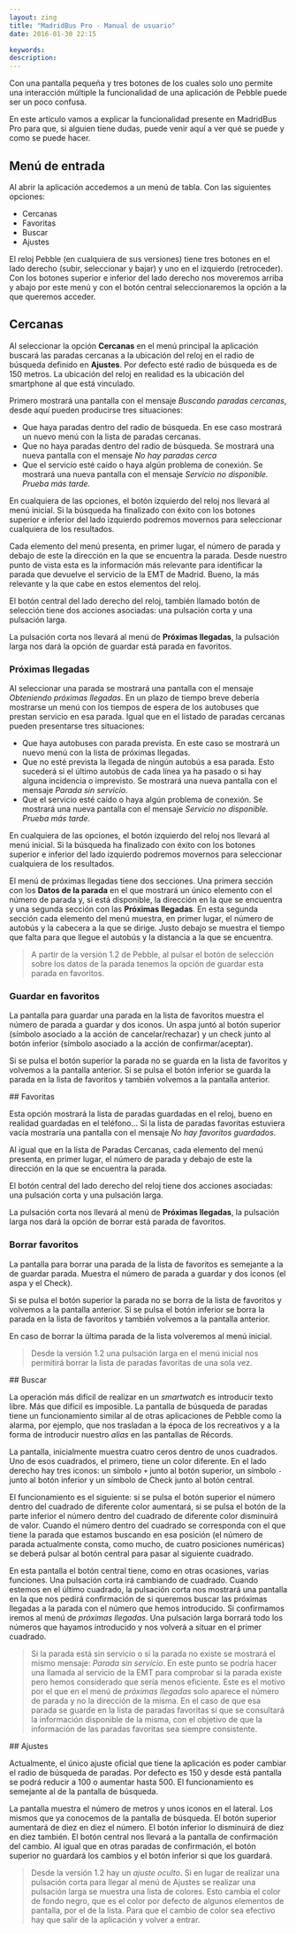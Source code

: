 ```yaml
---
layout: zing
title: "MadridBus Pro - Manual de usuario"
date: 2016-01-30 22:15

keywords: 
description: 
---
```


Con una pantalla pequeña y tres botones de los cuales solo uno permite una interacción múltiple la funcionalidad de una aplicación de Pebble puede ser un poco confusa. 

En este artículo vamos a explicar la funcionalidad presente en MadridBus Pro para que, si alguien tiene dudas, puede venir aquí a ver qué se puede y como se puede hacer.

<!--more-->

## Menú de entrada

Al abrir la aplicación accedemos a un menú de tabla. Con las siguientes opciones:

* <i class="fa fa-map-marker"></i> Cercanas
* <i class="fa fa-star"></i> Favoritas
* <i class="fa fa-search"></i> Buscar
* <i class="fa fa-gear"></i> Ajustes

El reloj  Pebble (en cualquiera de sus versiones) tiene tres botones en el lado derecho (subir, seleccionar y bajar) y uno en el izquierdo (retroceder). Con los botones superior e inferior del lado derecho nos moveremos arriba y abajo por este menú y con el botón central seleccionaremos la opción a la que queremos acceder.

## <i class="fa fa-map-marker"></i> Cercanas

Al seleccionar la opción **Cercanas** en el menú principal la aplicación buscará las paradas cercanas a la ubicación del reloj en el radio de búsqueda definido en **Ajustes**. Por defecto esté radio de búsqueda es de 150 metros. La ubicación del reloj en realidad es la ubicación del smartphone al que está vinculado.

Primero mostrará una pantalla con el mensaje *Buscando paradas cercanas*, desde aquí pueden producirse tres situaciones:

* Que haya paradas dentro del radio de búsqueda. En ese caso mostrará un nuevo menú con la lista de paradas cercanas. 
* Que no haya paradas dentro del radio de búsqueda. Se mostrará una nueva pantalla con el mensaje *No hay paradas cerca*
* Que el servicio esté caído o haya algún problema de conexión. Se mostrará una nueva pantalla con el mensaje *Servicio no disponible. Prueba más tarde.*

En cualquiera de las opciones, el botón izquierdo del reloj nos llevará al menú inicial. Si la búsqueda ha finalizado con éxito con los botones superior e inferior del lado izquierdo podremos movernos para seleccionar cualquiera de los resultados.

Cada elemento del menú presenta, en primer lugar, el número de parada y debajo de este la dirección en la que se encuentra la parada. Desde nuestro punto de vista esta es la información más relevante para identificar la parada que devuelve el servicio de la EMT de Madrid. Bueno, la más relevante y la que cabe en estos elementos del reloj.

El botón central del lado derecho del reloj, también llamado botón de selección tiene dos acciones asociadas: una pulsación corta y una pulsación larga.

La pulsación corta nos llevará al menú de **Próximas llegadas**, la pulsación larga nos dará la opción de guardar está parada en favoritos. 

### Próximas llegadas

Al seleccionar una parada se mostrará una pantalla con el mensaje *Obteniendo próximas llegadas*.  En un plazo de tiempo breve debería mostrarse un menú con los tiempos de espera de los autobuses que prestan servicio en esa parada. Igual que en el listado de paradas cercanas pueden presentarse tres situaciones:

* Que haya autobuses con parada prevista. En este caso se mostrará un nuevo menú con la lista de próximas llegadas.
* Que no esté prevista la llegada de ningún autobús a esa parada. Esto sucederá si el último autobús de cada línea ya ha pasado o si hay alguna incidencia o imprevisto. Se mostrará una nueva pantalla con el mensaje *Parada sin servicio.*
* Que el servicio esté caído o haya algún problema de conexión. Se mostrará una nueva pantalla con el mensaje *Servicio no disponible. Prueba más tarde.*

En cualquiera de las opciones, el botón izquierdo del reloj nos llevará al menú inicial. Si la búsqueda ha finalizado con éxito con los botones superior e inferior del lado izquierdo podremos movernos para seleccionar cualquiera de los resultados.

El menú de próximas llegadas tiene dos secciones. Una primera sección con los **Datos de la parada** en el que mostrará un único elemento con el número  de parada y, si está disponible, la dirección en la que se encuentra y una segunda sección con las **Próximas llegadas**. En esta segunda sección cada elemento del menú muestra, en primer lugar, el número de autobús y la cabecera a la que se dirige. Justo debajo se muestra el tiempo que falta para que llegue el autobús y la distancia a la que se encuentra.

> A partir de la versión 1.2 de Pebble, al pulsar el botón de selección sobre los datos de la parada tenemos la opción de guardar esta parada en favoritos.

### Guardar en favoritos

La pantalla para guardar una parada en la lista de favoritos muestra el número de parada a guardar y dos iconos. Un aspa juntó al botón superior (símbolo asociado a la acción de cancelar/rechazar) y un check junto al botón inferior (símbolo asociado a la acción de confirmar/aceptar).

Si se pulsa el botón superior la parada no se guarda en la lista de favoritos y volvemos a la pantalla anterior. Si se pulsa el botón inferior se guarda la parada en la lista de favoritos y también volvemos a la pantalla anterior.

##<i class="fa fa-star"></i> Favoritas

Esta opción mostrará la lista de paradas guardadas en el reloj, bueno en realidad guardadas en el teléfono... Si la lista de paradas favoritas estuviera vacía mostraría una pantalla con el mensaje *No hay favoritos guardados*.

Al igual que en la lista de Paradas Cercanas, cada elemento del menú presenta, en primer lugar, el número de parada y debajo de este la dirección en la que se encuentra la parada. 

El botón central del lado derecho del reloj tiene dos acciones asociadas: una pulsación corta y una pulsación larga.

La pulsación corta nos llevará al menú de **Próximas llegadas**, la pulsación larga nos dará la opción de borrar está parada de favoritos. 

### Borrar favoritos

La pantalla para borrar una parada de la lista de favoritos es semejante a la de guardar parada. Muestra el número de parada a guardar y dos iconos (el aspa y el Check). 

Si se pulsa el botón superior la parada no se borra de la lista de favoritos y volvemos a la pantalla anterior. Si se pulsa el botón inferior se borra la parada en la lista de favoritos y también volvemos a la pantalla anterior.

En caso de borrar la última parada de la lista volveremos al menú inicial. 

> Desde la versión 1.2 una pulsación larga en el menú inicial nos permitirá borrar la lista de paradas favoritas de una sola vez. 

##<i class="fa fa-search"></i> Buscar

La operación más difícil de realizar en un *smartwatch* es introducir texto libre. Más que difícil es imposible. La pantalla de búsqueda de paradas tiene un funcionamiento similar al de otras aplicaciones de Pebble como la alarma, por ejemplo, que nos trasladan a la época de los recreativos y a la forma de introducir nuestro *alias* en las pantallas de Récords.

La pantalla, inicialmente muestra cuatro ceros dentro de unos cuadrados. Uno de esos cuadrados, el primero, tiene un color diferente. En el lado derecho hay tres iconos: un símbolo `+`  junto al botón superior, un símbolo `-` junto al botón inferior y un símbolo de Check junto al botón central.

El funcionamiento es el siguiente: si se pulsa el botón superior el número dentro del cuadrado de diferente color aumentará, si se pulsa el botón de la parte inferior el número dentro del cuadrado de diferente color disminuirá de valor. Cuando el número dentro del cuadrado se corresponda con el que tiene la parada que estamos buscando en esa posición (el número de parada actualmente consta, como mucho, de cuatro posiciones numéricas) se deberá pulsar al botón central para pasar al siguiente cuadrado.

En esta pantalla el botón central tiene, como en otras ocasiones, varias funciones. Una pulsación corta irá cambiando de cuadrado. Cuando estemos en el último cuadrado, la pulsación corta nos mostrará una pantalla en la que nos pedirá confirmación de si queremos buscar las próximas llegadas a la parada con el número que hemos introducido. Si confirmamos iremos al menú de *próximas llegadas*. 
Una pulsación larga borrará todo los números que hayamos introducido y nos volverá a situar en el primer cuadrado.

> Si la parada está sin servicio o si la parada no existe se mostrará el mismo mensaje: *Parada sin servicio*. En este punto se podría hacer una llamada al servicio de la EMT para comprobar si la parada existe pero hemos considerado que sería menos eficiente. Este es el motivo por el que en el menú de *próximas llegadas* solo aparece el número de parada y no la dirección de la misma.  En el caso de que esa parada se guarde en la lista de paradas favoritas sí que se consultará la información disponible de la misma, con el objetivo de que la información de las paradas favoritas sea siempre consistente.

##<i class="fa fa-gear"></i> Ajustes

Actualmente, el único ajuste oficial que tiene la aplicación es poder cambiar el radio de búsqueda de paradas. Por defecto es 150 y desde está pantalla se podrá reducir  a 100 o aumentar hasta 500. El funcionamiento es semejante al de la pantalla de búsqueda.

La pantalla muestra el número de metros y unos iconos en el lateral. Los mismos que ya conocemos de la pantalla de búsqueda. El botón superior aumentará de diez en diez el número. El botón inferior lo disminuirá de diez en diez también. El botón central nos llevará a la pantalla de confirmación del cambio. Al igual que en otras paradas de confirmación, el botón superior no guardará los cambios y el botón inferior si que los guardará.

> Desde la versión 1.2 hay un *ajuste oculto*. Si en lugar de realizar una pulsación corta para llegar al menú de Ajustes se realizar una pulsación larga se muestra una lista de colores. Esto cambia el color de fondo negro, que es el color por defecto de algunos elementos de pantalla, por el de la lista. Para que el cambio de color sea efectivo hay que salir de la aplicación y volver a entrar. 